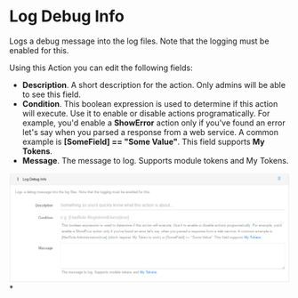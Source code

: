 # Log Debug Info

Logs a debug message into the log files. Note that the logging must be enabled for this.

Using this Action you can edit the following fields:

* **Description**. A short description for the action. Only admins will be able to see this field.
* **Condition**. This boolean expression is used to determine if this action will execute. Use it to enable or disable actions programatically. For example, you'd enable a **ShowError** action only if you've found an error let's say when you parsed a response from a web service. A common example is **[SomeField] == "Some Value"**. This field supports **My Tokens**. 
* **Message**. The message to log. Supports module tokens and My Tokens.

![](log_debug_info.png)
* 